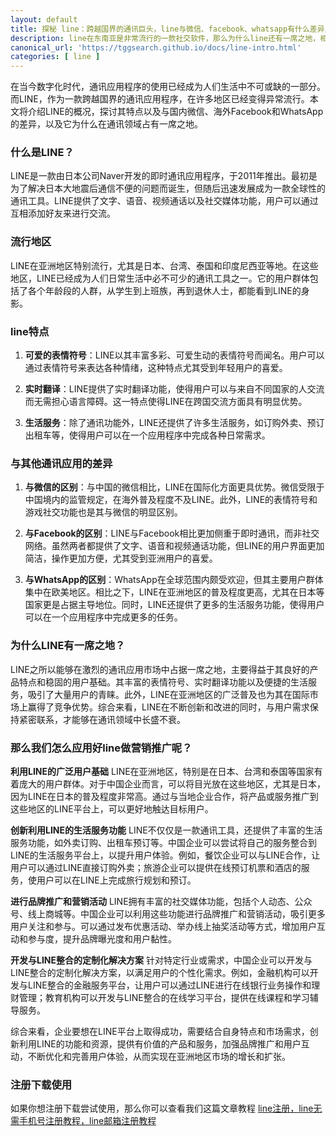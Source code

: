```yaml
---
layout: default
title: 探秘 line：跨越国界的通讯巨头，line与微信、facebook、whatsapp有什么差异点
description: line在东南亚是非常流行的一款社交软件，那么为什么line还有一席之地，相比微信、facebook、whatsapp又存在什么差异点呢？我们应该如何应用好line做营销推广呢？
canonical_url: 'https://tggsearch.github.io/docs/line-intro.html'
categories: [ line ]
---
```

在当今数字化时代，通讯应用程序的使用已经成为人们生活中不可或缺的一部分。而LINE，作为一款跨越国界的通讯应用程序，在许多地区已经变得异常流行。本文将介绍LINE的概况，探讨其特点以及与国内微信、海外Facebook和WhatsApp的差异，以及它为什么在通讯领域占有一席之地。

### 什么是LINE？
LINE是一款由日本公司Naver开发的即时通讯应用程序，于2011年推出。最初是为了解决日本大地震后通信不便的问题而诞生，但随后迅速发展成为一款全球性的通讯工具。LINE提供了文字、语音、视频通话以及社交媒体功能，用户可以通过互相添加好友来进行交流。

### 流行地区
LINE在亚洲地区特别流行，尤其是日本、台湾、泰国和印度尼西亚等地。在这些地区，LINE已经成为人们日常生活中必不可少的通讯工具之一。它的用户群体包括了各个年龄段的人群，从学生到上班族，再到退休人士，都能看到LINE的身影。

### line特点
1. **可爱的表情符号**：LINE以其丰富多彩、可爱生动的表情符号而闻名。用户可以通过表情符号来表达各种情绪，这种特点尤其受到年轻用户的喜爱。

2. **实时翻译**：LINE提供了实时翻译功能，使得用户可以与来自不同国家的人交流而无需担心语言障碍。这一特点使得LINE在跨国交流方面具有明显优势。

3. **生活服务**：除了通讯功能外，LINE还提供了许多生活服务，如订购外卖、预订出租车等，使得用户可以在一个应用程序中完成各种日常需求。

### 与其他通讯应用的差异
1. **与微信的区别**：与中国的微信相比，LINE在国际化方面更具优势。微信受限于中国境内的监管规定，在海外普及程度不及LINE。此外，LINE的表情符号和游戏社交功能也是其与微信的明显区别。

2. **与Facebook的区别**：LINE与Facebook相比更加侧重于即时通讯，而非社交网络。虽然两者都提供了文字、语音和视频通话功能，但LINE的用户界面更加简洁，操作更加方便，尤其受到亚洲用户的喜爱。

3. **与WhatsApp的区别**：WhatsApp在全球范围内颇受欢迎，但其主要用户群体集中在欧美地区。相比之下，LINE在亚洲地区的普及程度更高，尤其在日本等国家更是占据主导地位。同时，LINE还提供了更多的生活服务功能，使得用户可以在一个应用程序中完成更多的任务。

### 为什么LINE有一席之地？
LINE之所以能够在激烈的通讯应用市场中占据一席之地，主要得益于其良好的产品特点和稳固的用户基础。其丰富的表情符号、实时翻译功能以及便捷的生活服务，吸引了大量用户的青睐。此外，LINE在亚洲地区的广泛普及也为其在国际市场上赢得了竞争优势。综合来看，LINE在不断创新和改进的同时，与用户需求保持紧密联系，才能够在通讯领域中长盛不衰。

### 那么我们怎么应用好line做营销推广呢？

**利用LINE的广泛用户基础**
LINE在亚洲地区，特别是在日本、台湾和泰国等国家有着庞大的用户群体。对于中国企业而言，可以将目光放在这些地区，尤其是日本，因为LINE在日本的普及程度非常高。通过与当地企业合作，将产品或服务推广到这些地区的LINE平台上，可以更好地触达目标用户。

**创新利用LINE的生活服务功能**
LINE不仅仅是一款通讯工具，还提供了丰富的生活服务功能，如外卖订购、出租车预订等。中国企业可以尝试将自己的服务整合到LINE的生活服务平台上，以提升用户体验。例如，餐饮企业可以与LINE合作，让用户可以通过LINE直接订购外卖；旅游企业可以提供在线预订机票和酒店的服务，使用户可以在LINE上完成旅行规划和预订。

**进行品牌推广和营销活动**
LINE拥有丰富的社交媒体功能，包括个人动态、公众号、线上商城等。中国企业可以利用这些功能进行品牌推广和营销活动，吸引更多用户关注和参与。可以通过发布优惠活动、举办线上抽奖活动等方式，增加用户互动和参与度，提升品牌曝光度和用户黏性。

**开发与LINE整合的定制化解决方案**
针对特定行业或需求，中国企业可以开发与LINE整合的定制化解决方案，以满足用户的个性化需求。例如，金融机构可以开发与LINE整合的金融服务平台，让用户可以通过LINE进行在线银行业务操作和理财管理；教育机构可以开发与LINE整合的在线学习平台，提供在线课程和学习辅导服务。

综合来看，企业要想在LINE平台上取得成功，需要结合自身特点和市场需求，创新利用LINE的功能和资源，提供有价值的产品和服务，加强品牌推广和用户互动，不断优化和完善用户体验，从而实现在亚洲地区市场的增长和扩张。

### 注册下载使用
如果你想注册下载尝试使用，那么你可以查看我们这篇文章教程 [line注册，line无需手机号注册教程，line邮箱注册教程](./line-register.html)